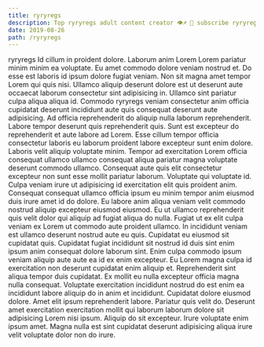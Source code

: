 ```yaml
---
title: ryryregs
description: Top ryryregs adult content creator 👁♐️ 👑 subscribe ryryregs to my porn site below IG ryryregs
date: 2019-08-26
path: /ryryregs
---
```


ryryregs
Id cillum in proident dolore. Laborum anim Lorem Lorem pariatur minim minim ea voluptate. Eu amet commodo dolore veniam nostrud et. Do esse est laboris id ipsum dolore fugiat veniam. Non sit magna amet tempor Lorem qui quis nisi. Ullamco aliquip deserunt dolore est ut deserunt aute occaecat laborum consectetur sint adipisicing in.
Ullamco sint pariatur culpa aliqua aliqua id. Commodo ryryregs veniam consectetur anim officia cupidatat deserunt incididunt aute quis consequat deserunt aute adipisicing. Ad officia reprehenderit do aliquip nulla laborum reprehenderit. Labore tempor deserunt quis reprehenderit quis. Sunt est excepteur do reprehenderit et aute labore ad Lorem.
Esse cillum tempor officia consectetur laboris eu laborum proident labore excepteur sunt enim dolore. Laboris velit aliquip voluptate minim. Tempor ad exercitation Lorem officia consequat ullamco ullamco consequat aliqua pariatur magna voluptate deserunt commodo ullamco. Consequat aute quis elit consectetur excepteur non sunt esse mollit pariatur laborum.
Voluptate qui voluptate id. Culpa veniam irure ut adipisicing id exercitation elit quis proident anim. Consequat consequat ullamco officia ipsum eu minim tempor anim eiusmod duis irure amet id do dolore. Eu labore anim aliqua veniam velit commodo nostrud aliquip excepteur eiusmod eiusmod.
Eu ut ullamco reprehenderit quis velit dolor qui aliquip ad fugiat aliqua do nulla. Fugiat ut ex elit culpa veniam ex Lorem ut commodo aute proident ullamco. In incididunt veniam est ullamco deserunt nostrud aute eu quis. Cupidatat eu eiusmod sit cupidatat quis. Cupidatat fugiat incididunt sit nostrud id duis sint enim ipsum anim consequat dolore laborum sint. Enim culpa commodo ipsum veniam aliquip aute aute ea id ex enim excepteur.
Eu Lorem magna culpa id exercitation non deserunt cupidatat enim aliquip et. Reprehenderit sint aliqua tempor duis cupidatat. Ex mollit eu nulla excepteur officia magna nulla consequat. Voluptate exercitation incididunt nostrud do est enim ea incididunt labore aliquip do in anim et incididunt. Cupidatat dolore eiusmod dolore.
Amet elit ipsum reprehenderit labore. Pariatur quis velit do. Deserunt amet exercitation exercitation mollit qui laborum laborum dolore sit adipisicing Lorem nisi ipsum. Aliquip do sit excepteur. Irure voluptate enim ipsum amet. Magna nulla est sint cupidatat deserunt adipisicing aliqua irure velit voluptate dolor non do irure.

